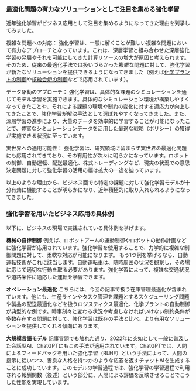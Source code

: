 ### 最適化問題の有力なソリューションとして注目を集める強化学習

近年強化学習がビジネス応用として注目を集めるようになってきた理由を列挙してみました。

複雑な問題への対応：
強化学習は、一般に解くことが難しい複雑な問題において有力なアプローチとなっています。これは、深層学習と組み合わせた深層強化学習の発展やそれを可能にしてきた計算リソースの増大が原因と考えられます。そのため、従来の最適化手法では扱いづらかった複雑な問題に対して、強化学習が新たなソリューションを提供できるようになってきました（例えば[化学プラントの制御](https://xtech.nikkei.com/atcl/nxt/news/18/14744/)や[核融合炉の制御](https://www.deepmind.com/blog/accelerating-fusion-science-through-learned-plasma-control)などで応用されています）。

データ駆動のアプローチ：
強化学習は、具体的な課題のシミュレーションを通じてモデル学習を実施できます。具体的なシミュレーション環境が構築しやすくなってきたことや、それによる課題の環境や制約の変化に対する適応力が向上してきたことで、強化学習が解決手法として選ばれやすくなってきました。また、深層学習の進歩により、大量のデータを効率的に学習することが可能になったことで、豊富なシミュレーションデータを活用した最適な戦略（ポリシー）の獲得が実施できる状況に至っています。

実世界への適用可能性：
強化学習は、研究領域に留まらず実世界の最適化問題にも応用されてきており、その有用性が次々に明らかになっています。ロボットの制御、自動運転、配送最適化、株式トレーディングなど、現実の状況での意思決定問題に対して強化学習の活用の幅は拡大の一途を辿っています。

以上のような理由から、ビジネス面でも特定の課題に対して強化学習モデルが十分有効に機能することが明らかになり、近年積極的に取り入れられるようになってきました。



### 強化学習を用いたビジネス応用の具体例

以下に、ビジネスの現場で実践されている具体例を挙げます。

**機械の自律制御**
例えば、ロボットアームの運動制御やロボットの動作計画などに強化学習が応用されています。強化学習を使用することで、力学的に複雑な制御問題に対して、柔軟な対応が可能になります。
もう1つ例を挙げるなら、自動運転技術がこれに該当します。自動運転車は、随時周囲の状況を観察し、その場に応じて適切な行動を取る必要があります。強化学習によって、複雑な交通状況や道路条件に適応した運転を学習できます。

**オペレーション最適化**
こちらには、今回の記事で扱う在庫管理最適化が含まれています。他にも、生産ラインやタスク管理を課題とするスケジューリング問題や製品の配送最適化などを扱うロジスティクス最適化、化学プラントの自動制御が典型的な例です。時事刻々と変わる状況や考慮しなければいけない制約条件が多数存在する問題に対して、強化学習は既存の手法と比べ、より有用なソリューションを提供してくれる傾向にあります。

**大規模言語モデル**
記事冒頭でも触れた通り、2022年に突如として一般に普及した会話型AI、ChatGPTにもこの手法が適用されています。ChatGPTでは、人間によるフィードバックを用いた強化学習（RLHF）という手法によって、人間の指示に従いつつ、善良な人格を持つかのような応答を返すチャットAIを生成することに成功しています。このモデルの学習過程では、強化学習の学習過程で利用される報酬関数（後述）という部分に、人間による評価を反映させることでこうした性能を実現しています。
